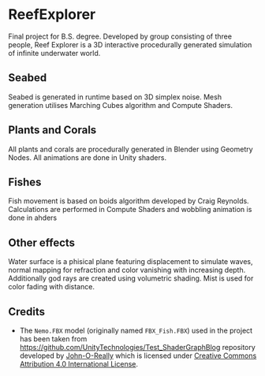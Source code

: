# ReefExplorer
Final project for B.S. degree. Developed by group consisting of three people, Reef Explorer is a 3D interactive procedurally generated simulation of infinite underwater world.

## Seabed
Seabed is generated in runtime based on 3D simplex noise. Mesh generation utilises Marching Cubes algorithm and Compute Shaders.

## Plants and Corals
All plants and corals are procedurally generated in Blender using Geometry Nodes. All animations are done in Unity shaders.

## Fishes
Fish movement is based on boids algorithm developed by Craig Reynolds. Calculations are performed in Compute Shaders and wobbling animation is done in ahders

## Other effects
Water surface is a phisical plane featuring displacement to simulate waves, normal mapping for refraction and color vanishing with increasing depth. Additionally god rays are created using volumetric shading. Mist is used for color fading with distance.

## Credits
- The `Nemo.FBX` model (originally named `FBX_Fish.FBX`) used in the project has been taken from https://github.com/UnityTechnologies/Test_ShaderGraphBlog repository developed by [John-O-Really](https://github.com/John-O-Really) which is licensed under [Creative Commons Attribution 4.0 International License](http://creativecommons.org/licenses/by/4.0/). 
